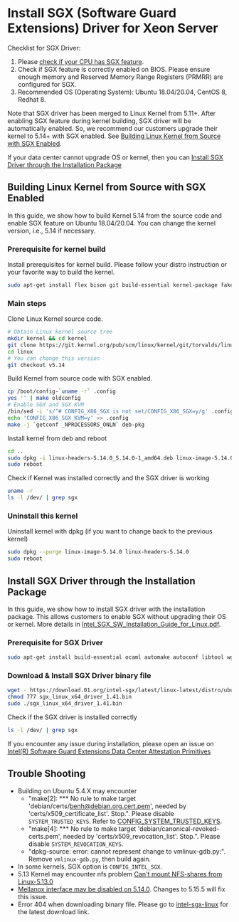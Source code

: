 # Install SGX (Software Guard Extensions) Driver for Xeon Server

Checklist for SGX Driver:

1. Please [check if your CPU has SGX feature](https://www.intel.com/content/www/us/en/support/articles/000028173/processors.html).
2. Check if SGX feature is correctly enabled on BIOS. Please ensure enough memory and Reserved Memory Range Registers (PRMRR) are configured for SGX.
3. Recommended OS (Operating System): Ubuntu 18.04/20.04, CentOS 8, Redhat 8.

Note that SGX driver has been merged to Linux Kernel from 5.11+. After enabling SGX feature during kernel building, SGX driver will be automatically enabled. So, we recommend our customers upgrade their kernel to 5.14+ with SGX enabled. See [Building Linux Kernel from Source with SGX Enabled](#building-linux-kernel-from-source-with-sgx-enabled).

If your data center cannot upgrade OS or kernel, then you can [Install SGX Driver through the Installation Package](#install-sgx-driver-through-the-installation-package)

## Building Linux Kernel from Source with SGX Enabled

In this guide, we show how to build Kernel 5.14 from the source code and enable SGX feature on Ubuntu 18.04/20.04. You can change the kernel version, i.e., 5.14 if necessary.

### Prerequisite for kernel build

Install prerequisites for kernel build. Please follow your distro instruction or your favorite way to build the kernel.

```bash
sudo apt-get install flex bison git build-essential kernel-package fakeroot libncurses5-dev libssl-dev ccache libelf-dev
```

### Main steps

Clone Linux Kernel source code.

```bash
# Obtain Linux kernel source tree
mkdir kernel && cd kernel
git clone https://git.kernel.org/pub/scm/linux/kernel/git/torvalds/linux.git
cd linux
# You can change this version
git checkout v5.14
```

Build Kernel from source code with SGX enabled.

```bash
cp /boot/config-`uname -r` .config
yes '' | make oldconfig
# Enable SGX and SGX KVM
/bin/sed -i 's/^# CONFIG_X86_SGX is not set/CONFIG_X86_SGX=y/g' .config
echo 'CONFIG_X86_SGX_KVM=y' >> .config
make -j `getconf _NPROCESSORS_ONLN` deb-pkg
```

Install kernel from deb and reboot

```bash
cd ..
sudo dpkg -i linux-headers-5.14.0_5.14.0-1_amd64.deb linux-image-5.14.0_5.14.0-1_amd64.deb
sudo reboot
```

Check if Kernel was installed correctly and the SGX driver is working

```bash
uname -r
ls -l /dev/ | grep sgx
```

### Uninstall this kernel

Uninstall kernel with dpkg (if you want to change back to the previous kernel)

```bash
sudo dpkg --purge linux-image-5.14.0 linux-headers-5.14.0
sudo reboot
```

## Install SGX Driver through the Installation Package

In this guide, we show how to install SGX driver with the installation package. This allows customers to enable SGX without upgrading their OS or kernel. More details in [Intel_SGX_SW_Installation_Guide_for_Linux.pdf](https://download.01.org/intel-sgx/latest/dcap-latest/linux/docs/Intel_SGX_SW_Installation_Guide_for_Linux.pdf).

### Prerequisite for SGX Driver

```bash
sudo apt-get install build-essential ocaml automake autoconf libtool wget python libssl-dev dkms 
```

### Download & Install SGX Driver binary file

```bash
wget - https://download.01.org/intel-sgx/latest/linux-latest/distro/ubuntu20.04-server/sgx_linux_x64_driver_1.41.bin
chmod 777 sgx_linux_x64_driver_1.41.bin
sudo ./sgx_linux_x64_driver_1.41.bin
```

Check if the SGX driver is installed correctly

```bash
ls -l /dev/ | grep sgx
```

If you encounter any issue during installation, please open an issue on [Intel(R) Software Guard Extensions Data Center Attestation Primitives](https://github.com/intel/SGXDataCenterAttestationPrimitives)

## Trouble Shooting

* Building on Ubuntu 5.4.X may encounter
  * "make[2]: *** No rule to make target 'debian/certs/benh@debian.org.cert.pem', needed by 'certs/x509_certificate_list'.  Stop.". Please disable `SYSTEM_TRUSTED_KEYS`. Refer to [CONFIG_SYSTEM_TRUSTED_KEYS](https://askubuntu.com/questions/1329538/compiling-the-kernel-5-11-11).
  * "make[4]: *** No rule to make target 'debian/canonical-revoked-certs.pem', needed by 'certs/x509_revocation_list'.  Stop.". Please disable `SYSTEM_REVOCATION_KEYS`.
  * "dpkg-source: error: cannot represent change to vmlinux-gdb.py:". Remove `vmlinux-gdb.py`, then build again.
* In some kernels, SGX option is `CONFIG_INTEL_SGX`.
* 5.13 Kernel may encounter nfs problem [Can't mount NFS-shares from Linux-5.13.0](https://forums.gentoo.org/viewtopic-p-8629887.html?sid=f7359b869fb71849d64f3e69bb48503a)
* [Mellanox interface may be disabled on 5.14.0](https://bugzilla.redhat.com/show_bug.cgi?id=2014094). Changes to 5.15.5 will fix this issue.
* Error 404 when downloading binary file. Please go to [intel-sgx-linux](https://download.01.org/intel-sgx/latest/linux-latest/distro) for the latest download link.
